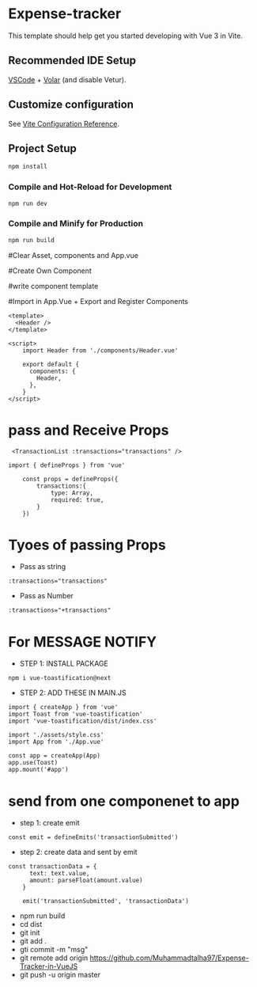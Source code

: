 # Expense-tracker

This template should help get you started developing with Vue 3 in Vite.

## Recommended IDE Setup

[VSCode](https://code.visualstudio.com/) + [Volar](https://marketplace.visualstudio.com/items?itemName=Vue.volar) (and disable Vetur).

## Customize configuration

See [Vite Configuration Reference](https://vitejs.dev/config/).

## Project Setup

```sh
npm install
```

### Compile and Hot-Reload for Development

```sh
npm run dev
```

### Compile and Minify for Production

```sh
npm run build
```


#Clear Asset, components and App.vue

#Create Own Component 

#write component template

#Import in App.Vue + Export and Register Components
```
<template>
  <Header />
</template>

<script>
    import Header from './components/Header.vue'

    export default {
      components: {
        Header,
      },
    }
</script>
```

# pass and Receive Props
```
 <TransactionList :transactions="transactions" />
```

```
import { defineProps } from 'vue'

    const props = defineProps({
        transactions:{
            type: Array,
            required: true,
        }
    })
```
# Tyoes of passing Props

- Pass as string
```
:transactions="transactions" 
```

- Pass as Number
```
:transactions="+transactions" 
```


# For MESSAGE NOTIFY

- STEP 1:  INSTALL PACKAGE
```
npm i vue-toastification@next
```

- STEP 2: ADD THESE IN MAIN.JS
```
import { createApp } from 'vue'
import Toast from 'vue-toastification'
import 'vue-toastification/dist/index.css'

import './assets/style.css'
import App from './App.vue'

const app = createApp(App)
app.use(Toast)
app.mount('#app')

```


# send from one componenet to app
- step 1: create emit
```
const emit = defineEmits('transactionSubmitted')
```

- step 2: create data and sent by emit
```
const transactionData = {
      text: text.value,
      amount: parseFloat(amount.value)
    }

    emit('transactionSubmitted', 'transactionData')
```


- npm run build
- cd dist
- git init
- git add .
- gti commit -m "msg"
- git remote add origin https://github.com/Muhammadtalha97/Expense-Tracker-in-VueJS
- git push -u origin master